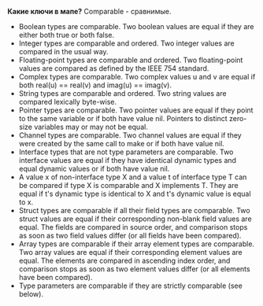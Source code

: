 **Какие ключи в мапе?**
Comparable - сравнимые.

- Boolean types are comparable. Two boolean values are equal if they are either both true or both false.
- Integer types are comparable and ordered. Two integer values are compared in the usual way.
- Floating-point types are comparable and ordered. Two floating-point values are compared as defined by the IEEE 754 standard.
- Complex types are comparable. Two complex values u and v are equal if both real(u) == real(v) and imag(u) == imag(v).
- String types are comparable and ordered. Two string values are compared lexically byte-wise.
- Pointer types are comparable. Two pointer values are equal if they point to the same variable or if both have value nil. Pointers to distinct zero-size variables may or may not be equal.
- Channel types are comparable. Two channel values are equal if they were created by the same call to make or if both have value nil.
- Interface types that are not type parameters are comparable. Two interface values are equal if they have identical dynamic types and equal dynamic values or if both have value nil.
- A value x of non-interface type X and a value t of interface type T can be compared if type X is comparable and X implements T. They are equal if t's dynamic type is identical to X and t's dynamic value is equal to x.
- Struct types are comparable if all their field types are comparable. Two struct values are equal if their corresponding non-blank field values are equal. The fields are compared in source order, and comparison stops as soon as two field values differ (or all fields have been compared).
- Array types are comparable if their array element types are comparable. Two array values are equal if their corresponding element values are equal. The elements are compared in ascending index order, and comparison stops as soon as two element values differ (or all elements have been compared).
- Type parameters are comparable if they are strictly comparable (see below).

